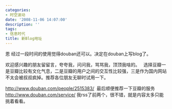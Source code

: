 ```yaml
---
categories:
- 时空波动
date: '2008-11-06 14:07:00'
description: ''
tags:
- 信息时代
title: 新Blog地址
---
```

恩 经过一段时间的使用觉得douban还可以。决定在douban上写blog了。  
  
欢迎感兴趣的朋友留留言，夸夸我，问问我，骂骂我，顶顶我啥的。
 
选择豆瓣一是豆瓣比较有文化气息，二是豆瓣的用户之间的交互性比较强，三是作为国内网站不太会被叔叔疯掉。推荐各位朋友无聊时试用一下。  
  
<http://www.douban.com/people/2515383/> 
最后顺便推荐一下豆瓣的服务 <http://www.douban.com/service/>
我rss了前两个，很不错，就是内容太多只能挑着看看。